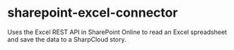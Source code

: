 # sharepoint-excel-connector
Uses the Excel REST API in SharePoint Online to read an Excel spreadsheet and save the data to a SharpCloud story.
